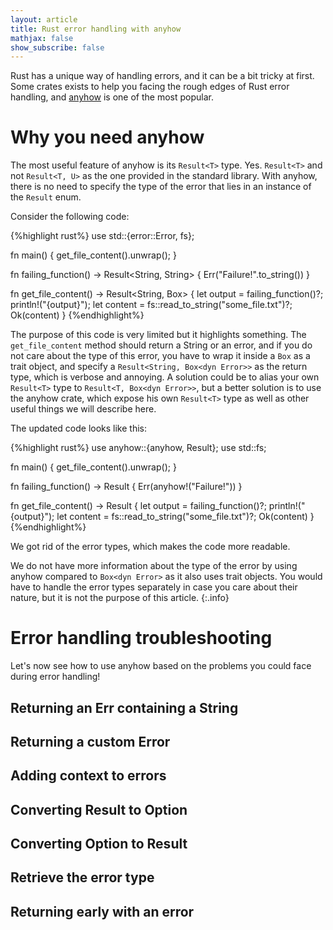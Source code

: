 ```yaml
---
layout: article
title: Rust error handling with anyhow
mathjax: false
show_subscribe: false
---
```


Rust has a unique way of handling errors, and it can be a bit tricky at first. Some crates exists to help you facing the rough edges of Rust error handling, and [anyhow](https://crates.io/crates/anyhow) is one of the most popular.

<!--more-->

# Why you need anyhow

The most useful feature of anyhow is its `Result<T>` type. Yes. `Result<T>` and not `Result<T, U>` as the one provided in the standard library. With anyhow, there is no need to specify the type of the error that lies in an instance of the `Result` enum.

Consider the following code:

{%highlight rust%}
use std::{error::Error, fs};

fn main() {
    get_file_content().unwrap();
}

fn failing_function() -> Result<String, String> {
    Err("Failure!".to_string())
}

fn get_file_content() -> Result<String, Box<dyn Error>> {
    let output = failing_function()?;
    println!("{output}");
    let content = fs::read_to_string("some_file.txt")?;
    Ok(content)
}
{%endhighlight%}

The purpose of this code is very limited but it highlights something. The `get_file_content` method should return a String or an error, and if you do not care about the type of this error, you have to wrap it inside a `Box` as a trait object, and specify a `Result<String, Box<dyn Error>>` as the return type, which is verbose and annoying. A solution could be to alias your own `Result<T>` type to `Result<T, Box<dyn Error>>`, but a better solution is to use the anyhow crate, which expose his own `Result<T>` type as well as other useful things we will describe here.

The updated code looks like this:

{%highlight rust%}
use anyhow::{anyhow, Result};
use std::fs;

fn main() {
    get_file_content().unwrap();
}

fn failing_function() -> Result<String> {
    Err(anyhow!("Failure!"))
}

fn get_file_content() -> Result<String> {
    let output = failing_function()?;
    println!("{output}");
    let content = fs::read_to_string("some_file.txt")?;
    Ok(content)
}
{%endhighlight%}

We got rid of the error types, which makes the code more readable.

We do not have more information about the type of the error by using anyhow compared to `Box<dyn Error>` as it also uses trait objects. You would have to handle the error types separately in case you care about their nature, but it is not the purpose of this article.
{:.info}

# Error handling troubleshooting

Let's now see how to use anyhow based on the problems you could face during error handling!

## Returning an Err containing a String

## Returning a custom Error

## Adding context to errors

## Converting Result to Option

## Converting Option to Result

## Retrieve the error type

## Returning early with an error

